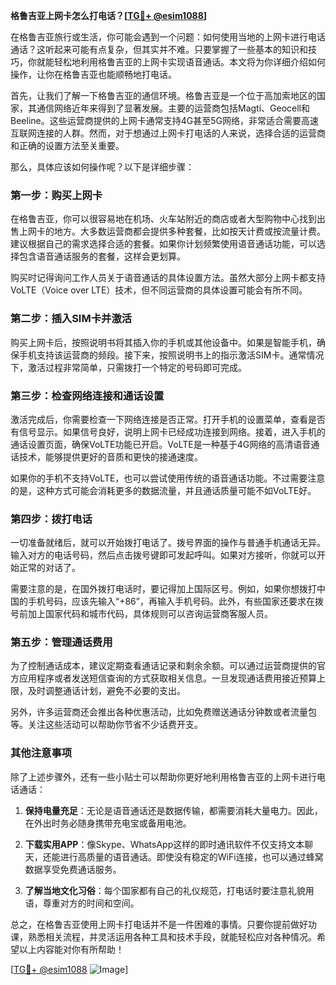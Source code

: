 **格鲁吉亚上网卡怎么打电话？[[TG💪+ @esim1088](https://t.me/s/esim1088)]**

在格鲁吉亚旅行或生活，你可能会遇到一个问题：如何使用当地的上网卡进行电话通话？这听起来可能有点复杂，但其实并不难。只要掌握了一些基本的知识和技巧，你就能轻松地利用格鲁吉亚的上网卡实现语音通话。本文将为你详细介绍如何操作，让你在格鲁吉亚也能顺畅地打电话。

首先，让我们了解一下格鲁吉亚的通信环境。格鲁吉亚是一个位于高加索地区的国家，其通信网络近年来得到了显著发展。主要的运营商包括Magti、Geocell和Beeline。这些运营商提供的上网卡通常支持4G甚至5G网络，非常适合需要高速互联网连接的人群。然而，对于想通过上网卡打电话的人来说，选择合适的运营商和正确的设置方法至关重要。

那么，具体应该如何操作呢？以下是详细步骤：

### 第一步：购买上网卡

在格鲁吉亚，你可以很容易地在机场、火车站附近的商店或者大型购物中心找到出售上网卡的地方。大多数运营商都会提供多种套餐，比如按天计费或按流量计费。建议根据自己的需求选择合适的套餐。如果你计划频繁使用语音通话功能，可以选择包含语音通话服务的套餐，这样会更划算。

购买时记得询问工作人员关于语音通话的具体设置方法。虽然大部分上网卡都支持VoLTE（Voice over LTE）技术，但不同运营商的具体设置可能会有所不同。

### 第二步：插入SIM卡并激活

购买上网卡后，按照说明书将其插入你的手机或其他设备中。如果是智能手机，确保手机支持该运营商的频段。接下来，按照说明书上的指示激活SIM卡。通常情况下，激活过程非常简单，只需拨打一个特定的号码即可完成。

### 第三步：检查网络连接和通话设置

激活完成后，你需要检查一下网络连接是否正常。打开手机的设置菜单，查看是否有信号显示。如果信号良好，说明上网卡已经成功连接到网络。接着，进入手机的通话设置页面，确保VoLTE功能已开启。VoLTE是一种基于4G网络的高清语音通话技术，能够提供更好的音质和更快的接通速度。

如果你的手机不支持VoLTE，也可以尝试使用传统的语音通话功能。不过需要注意的是，这种方式可能会消耗更多的数据流量，并且通话质量可能不如VoLTE好。

### 第四步：拨打电话

一切准备就绪后，就可以开始拨打电话了。拨号界面的操作与普通手机通话无异。输入对方的电话号码，然后点击拨号键即可发起呼叫。如果对方接听，你就可以开始正常的对话了。

需要注意的是，在国外拨打电话时，要记得加上国际区号。例如，如果你想拨打中国的手机号码，应该先输入“+86”，再输入手机号码。此外，有些国家还要求在拨号前加上国家代码和城市代码，具体规则可以咨询运营商客服人员。

### 第五步：管理通话费用

为了控制通话成本，建议定期查看通话记录和剩余余额。可以通过运营商提供的官方应用程序或者发送短信查询的方式获取相关信息。一旦发现通话费用接近预算上限，及时调整通话计划，避免不必要的支出。

另外，许多运营商还会推出各种优惠活动，比如免费赠送通话分钟数或者流量包等。关注这些活动可以帮助你节省不少话费开支。

### 其他注意事项

除了上述步骤外，还有一些小贴士可以帮助你更好地利用格鲁吉亚的上网卡进行电话通话：

1. **保持电量充足**：无论是语音通话还是数据传输，都需要消耗大量电力。因此，在外出时务必随身携带充电宝或备用电池。
   
2. **下载实用APP**：像Skype、WhatsApp这样的即时通讯软件不仅支持文本聊天，还能进行高质量的语音通话。即使没有稳定的WiFi连接，也可以通过蜂窝数据享受免费通话服务。
   
3. **了解当地文化习俗**：每个国家都有自己的礼仪规范，打电话时要注意礼貌用语，尊重对方的时间和空间。

总之，在格鲁吉亚使用上网卡打电话并不是一件困难的事情。只要你提前做好功课，熟悉相关流程，并灵活运用各种工具和技术手段，就能轻松应对各种情况。希望以上内容能对你有所帮助！

[[TG💪+ @esim1088](https://t.me/s/esim1088) ![Image](https://i.postimg.cc/4NQfJmqS/Snipaste-2025-05-13-00-14-12.png)]